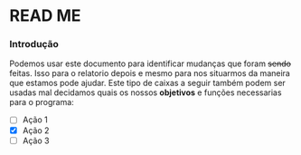 # READ ME
### Introdução
Podemos usar este documento para identificar mudanças que foram ~~sendo~~ feitas. Isso para o relatorio depois e mesmo para nos situarmos da maneira que estamos pode ajudar.
Este tipo de caixas a seguir também podem ser usadas mal decidamos quais os nossos __objetivos__ e funções necessarias para o programa:
- [ ] Ação 1
- [x] Ação 2
- [ ] Ação 3
